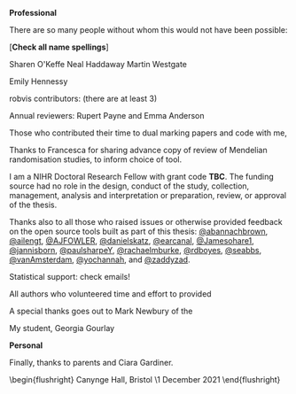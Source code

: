 <!-- do not edit by hand - make changes to _acknowledgements.Rmd instead -->

__Professional__

<!-- TODO CHECK ALL NAME SPELLINGS -->

There are so many people without whom this would not have been possible:

[**Check all name spellings**]

Sharen O'Keffe
Neal Haddaway
Martin Westgate

Emily Hennessy



robvis contributors: (there are at least 3)

Annual reviewers: Rupert Payne and Emma Anderson

Those who contributed their time to dual marking papers and code with me,

Thanks to Francesca for sharing advance copy of review of Mendelian randomisation studies, to inform choice of tool.

I am a NIHR Doctoral Research Fellow with grant code **TBC**. The funding source had no role in the design, conduct of the study, collection, management, analysis and interpretation or preparation, review, or approval of the thesis.

Thanks also to all those who raised issues or otherwise provided feedback on the open source tools built as part of this thesis:
[&#x0040;abannachbrown](https://github.com/abannachbrown), [&#x0040;ailengt](https://github.com/ailengt), [&#x0040;AJFOWLER](https://github.com/AJFOWLER), [&#x0040;danielskatz](https://github.com/danielskatz), [&#x0040;earcanal](https://github.com/earcanal), [&#x0040;Jamesohare1](https://github.com/Jamesohare1), [&#x0040;jannisborn](https://github.com/jannisborn), [&#x0040;paulsharpeY](https://github.com/paulsharpeY), [&#x0040;rachaelmburke](https://github.com/rachaelmburke), [&#x0040;rdboyes](https://github.com/rdboyes), [&#x0040;seabbs](https://github.com/seabbs), [&#x0040;vanAmsterdam](https://github.com/vanAmsterdam), [&#x0040;yochannah](https://github.com/yochannah), and [&#x0040;zaddyzad](https://github.com/zaddyzad).

Statistical support: check emails!

All authors who volunteered time and effort to provided

A special thanks goes out to Mark Newbury of the 

My student, Georgia Gourlay

__Personal__

Finally, thanks to parents and Ciara Gardiner.



\begin{flushright}
Canynge Hall, Bristol \\1 December 2021
\end{flushright}
